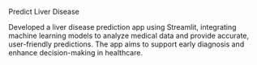 Predict Liver Disease


Developed a liver disease prediction app using Streamlit, integrating machine learning models to analyze medical data and provide accurate, user-friendly predictions. 
The app aims to support early diagnosis and enhance decision-making in healthcare.
